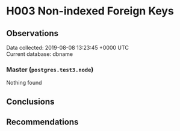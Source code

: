 # H003 Non-indexed Foreign Keys #

## Observations ##
Data collected: 2019-08-08 13:23:45 +0000 UTC  
Current database: dbname  


### Master (`postgres.test3.node`) ###



Nothing found



## Conclusions ##


## Recommendations ##

